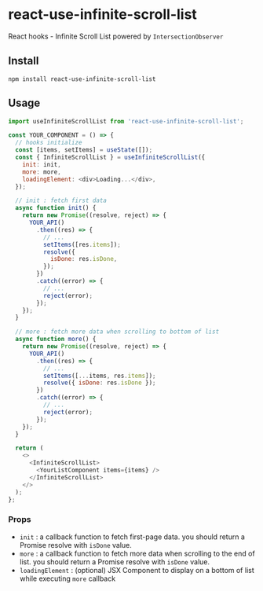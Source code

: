 # react-use-infinite-scroll-list

React hooks - Infinite Scroll List powered by `IntersectionObserver`

## Install

```shell
npm install react-use-infinite-scroll-list
```

## Usage

```js
import useInfiniteScrollList from 'react-use-infinite-scroll-list';

const YOUR_COMPONENT = () => {
  // hooks initialize
  const [items, setItems] = useState([]);
  const { InfiniteScrollList } = useInfiniteScrollList({
    init: init,
    more: more,
    loadingElement: <div>Loading...</div>,
  });

  // init : fetch first data
  async function init() {
    return new Promise((resolve, reject) => {
      YOUR_API()
        .then((res) => {
          // ...
          setItems([res.items]);
          resolve({
            isDone: res.isDone,
          });
        })
        .catch((error) => {
          // ...
          reject(error);
        });
    });
  }

  // more : fetch more data when scrolling to bottom of list
  async function more() {
    return new Promise((resolve, reject) => {
      YOUR_API()
        .then((res) => {
          // ...
          setItems([...items, res.items]);
          resolve({ isDone: res.isDone });
        })
        .catch((error) => {
          // ...
          reject(error);
        });
    });
  }

  return (
    <>
      <InfiniteScrollList>
        <YourListComponent items={items} />
      </InfiniteScrollList>
    </>
  );
};
```

### Props

- `init` : a callback function to fetch first-page data. you should return a Promise resolve with `isDone` value.
- `more` : a callback function to fetch more data when scrolling to the end of list. you should return a Promise resolve with `isDone` value.
- `loadingElement` : (optional) JSX Component to display on a bottom of list while executing `more` callback
